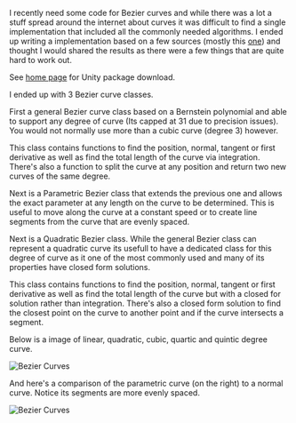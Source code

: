 I recently need some code for Bezier curves and while there was a lot a stuff spread around the internet about curves it was difficult to find a single implementation that included all the commonly needed algorithms. I ended up writing a implementation based on a few sources (mostly this [one](https://www.codeproject.com/Articles/25237/Bezier-Curves-Made-Simple)) and thought I would shared the results as there were a few things that are quite hard to work out.

See [home page](https://www.digital-dust.com/single-post/2018/03/09/Bezier-Curves-in-Unity) for Unity package download.

I ended up with 3 Bezier curve classes.

First a general Bezier curve class based on a  Bernstein polynomial and able to support any degree of curve (Its capped at 31 due to precision issues). You would not normally use more than a cubic curve (degree 3)  however.

This class contains functions to find the position, normal, tangent or first derivative as well as find the total length of the curve via integration. There's also a function to split the curve at any position and return two new curves of the same degree.

Next is a Parametric Bezier class that extends the previous one and allows the exact parameter at any length on the curve to be determined. This is useful to move along the curve at a constant speed or to create line segments from the curve that are evenly spaced.

Next is a Quadratic Bezier class. While the general Bezier class can represent a quadratic curve its usefull to have a dedicated class for this degree of curve as it one of the most commonly used and many of its properties have closed form solutions.

This class contains functions to find the position, normal, tangent or first derivative as well as find the total length of the curve but with a closed for solution rather than integration. There's also a closed form solution to find the closest point on the curve to another point and if the curve intersects a segment.

Below is a image of linear, quadratic, cubic, quartic and quintic degree curve.

![Bezier Curves](https://static.wixstatic.com/media/1e04d5_fc3781020dc04a538216b06649c12946~mv2.png/v1/fill/w_550,h_550,al_c,usm_0.66_1.00_0.01/1e04d5_fc3781020dc04a538216b06649c12946~mv2.png)

And here's a comparison of the parametric curve (on the right) to a normal curve. Notice its segments are more evenly spaced.

![Bezier Curves](https://static.wixstatic.com/media/1e04d5_944e3646b21f4b438c6a4e639760a4ca~mv2.png/v1/fill/w_486,h_486,al_c,usm_0.66_1.00_0.01/1e04d5_944e3646b21f4b438c6a4e639760a4ca~mv2.png)
